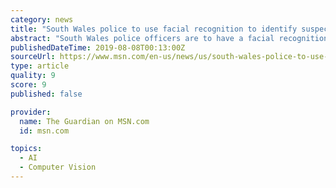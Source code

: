 ```yaml
---
category: news
title: "South Wales police to use facial recognition to identify suspects"
abstract: "South Wales police officers are to have a facial recognition app installed on their phones to identify suspects they stop in the street without having to take them to the police station. The force intends to test the app over the next three months with 50 ..."
publishedDateTime: 2019-08-08T00:13:00Z
sourceUrl: https://www.msn.com/en-us/news/us/south-wales-police-to-use-facial-recognition-to-identify-suspects/ar-AAFu83j
type: article
quality: 9
score: 9
published: false

provider:
  name: The Guardian on MSN.com
  id: msn.com

topics:
  - AI
  - Computer Vision
---
```

